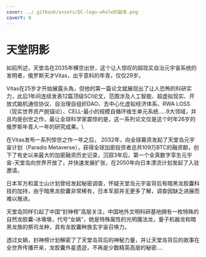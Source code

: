 ```yaml
---
cover: ../.gitbook/assets/DC-logo-whole的副本.png
coverY: 0
---
```


# 天堂阴影

如前所述，天堂岛在2035年横空出世，这个让人惊叹的超现实自治元宇宙系统的发明者，俄罗斯天才Vitas，出乎意料的年青，仅仅29岁。



Vitas在25岁才开始展露头角，但他的第一篇论文就展现出了让人恐怖的科研实力，此后1年间连续发表12篇顶级SCI论文，范围涉及人工智能、超虚拟现实、开放式脑机通信协议、自治理自组织DAO、去中心化虚拟经济体系、RWA LOSS（现实世界资产脱锚论）、CELL-最小的规模自循环维生单元系统.....9大领域，并且均是创世之作，最让全球科学家震惊的是，这一系列论文仅是这个时年26岁的俄罗斯年青人一年的研究成果。\


在Vitas发布一系列惊世之作一年之后， 2032年，向全球募资发起了天堂岛元宇宙计划（Paradis Metaverse），获得全球加密投资者总共109万BTC的融资额，创下了有史以来最大的加密融资历史记录，沉寂3年后，第一个全真数字孪生元宇宙-天堂岛向世界开放了，并快速发展扩张，在2050年向日本漂流计划发起了入驻邀请。



日本军方和富士山计划曾经发起秘密调查，怀疑天堂岛元宇宙背后有暗黑龙胶囊科技的加持，由于暗黑龙胶囊非常稀有，日本军部并无更多了解，调查因缺乏进展而难以推进。



天堂岛同样引起了中国“封神榜”高层关注，中国地外文明科研基地拥有一枚特殊的自然龙胶囊-冰墩墩，代号“女娲”，她是特殊属性的光明魔法龙，量子机器龙和暗黑龙族的祭司龙种，具有龙胶囊种族玄宇宙召唤力。



透过女娲，封神榜计划解密了了天堂岛背后的神秘力量，并让天堂岛背后的故事在全世界传播开来，龙胶囊外星遗迹，不再是少数精英高层的秘密....

